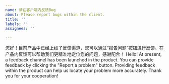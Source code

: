 ```yaml
---
name: 请在客户端内反馈Bug
about: Please report bugs within the client.
title: ''
labels: ''
assignees: ''

---
```


您好！目前产品中已经上线了反馈渠道，您可以通过“报告问题”按钮进行反馈。在产品内反馈可以帮助我们更精准地定位您的问题，感谢配合！
Hello! At present, a feedback channel has been launched in the product. You can provide feedback by clicking the "Report a problem" button. Providing feedback within the product can help us locate your problem more accurately. Thank you for your cooperation!
